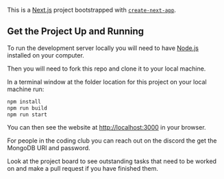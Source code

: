This is a [Next.js](https://nextjs.org/) project bootstrapped with [`create-next-app`](https://github.com/vercel/next.js/tree/canary/packages/create-next-app).

## Get the Project Up and Running

To run the development server locally you will need to have [Node.js](https://nodejs.org/) installed on your computer. 

Then you will need to fork this repo and clone it to your local machine.

In a terminal window at the folder location for this project on your local machine run:

```bash
npm install
npm run build
npm run start
```

You can then see the website at [http://localhost:3000](http://localhost:3000) in your browser.

For people in the coding club you can reach out on the discord the get the MongoDB URI and password.

Look at the project board to see outstanding tasks that need to be worked on and make a pull request if you have finished them.

